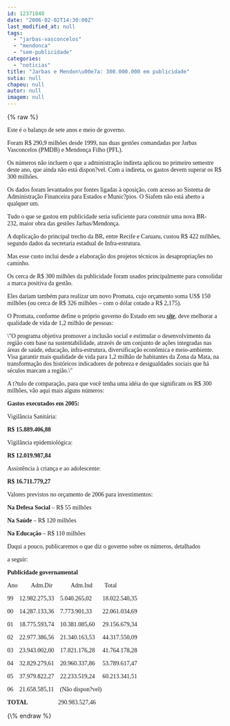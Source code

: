 ```yaml
---
id: 12371840
date: "2006-02-02T14:30:00Z"
last_modified_at: null
tags:
  - "jarbas-vasconcelos"
  - "mendonca"
  - "sem-publicidade"
categories:
  - "noticias"
title: "Jarbas e Mendon\u00e7a: 300.000.000 em publicidade"
sutia: null
chapeu: null
autor: null
imagem: null
---
```

{\% raw %}
<p><FONT face=\"Times New Roman\"></p>
<p><P><FONT face=Verdana>Este é o balanço de sete anos e meio de governo.</FONT></P></p>
<p><P><FONT face=Verdana>Foram R$ 290,9 milhões desde 1999, nas duas gestões comandadas por Jarbas Vasconcelos (PMDB) e Mendonça Filho (PFL).</FONT></P></p>
<p><P><FONT face=Verdana>Os números não incluem o que a administração indireta aplicou no primeiro semestre deste ano, que ainda não está dispon?vel. Com a indireta, os gastos devem superar os R$ 300 milhões.</FONT></P></p>
<p><P><FONT face=Verdana>Os dados foram levantados por fontes ligadas à oposição, com acesso ao Sistema de Administração Financeira para Estados e Munic?pios. O Siafem não está aberto a qualquer um.</FONT></P></p>
<p><P><FONT face=Verdana>Tudo o que se gastou em publicidade seria suficiente para construir uma nova BR-232,&nbsp;maior obra das gestões Jarbas/Mendonça.</FONT></P></p>
<p><P><FONT face=Verdana>A duplicação do principal trecho da BR, entre Recife e Caruaru, custou R$ 422 milhões, segundo dados da secretaria estadual de Infra-estrutura.</FONT></P></p>
<p><P><FONT face=Verdana>Mas esse custo inclui desde a elaboração dos projetos técnicos às desapropriações no caminho.</FONT></P></p>
<p><P><FONT face=Verdana>Os cerca de R$ 300 milhões da publicidade foram usados principalmente para consolidar a marca positiva da gestão.</FONT></P></p>
<p><P><FONT face=Verdana>Eles dariam também para realizar um novo Promata, cujo orçamento soma US$ 150 milhões (ou cerca de R$ 326 milhões – com o dólar cotado a R$ 2,175).</FONT></P></p>
<p><P><FONT face=Verdana>O Promata, conforme define o próprio governo do Estado em seu <STRONG><EM><A href=\"https://www.promata.pe.gov.br/\" target=_blank>site</A></EM></STRONG>, deve melhorar a qualidade de vida de 1,2 milhão de pessoas:</FONT></P></FONT><FONT face=Verdana></p>
<p><P>\"O programa objetiva promover a inclusão social e estimular o desenvolvimento da região com base na sustentabilidade, através de um conjunto de ações integradas nas áreas de saúde, educação, infra-estrutura, diversificação econômica e meio-ambiente. Visa garantir mais qualidade de vida para 1,2 milhão de habitantes da Zona da Mata, na transformação dos históricos indicadores de pobreza e desigualdades sociais que há séculos marcam a região.\"</P></FONT></p>
<p><P><FONT face=Verdana>A t?tulo de comparação, para que você tenha uma idéia do que significam os R$ 300 milhões, vão aqui mais alguns números:</FONT></P></p>
<p><P><FONT face=Verdana><STRONG>Gastos executados em 2005:</STRONG></FONT></P></p>
<p><P><FONT face=Verdana>Vigilância Sanitária: </FONT></P></p>
<p><P><FONT face=Verdana><STRONG>R$ 15.889.406,88</STRONG></FONT></P></p>
<p><P><FONT face=Verdana>Vigilância epidemiológica: </FONT></P></p>
<p><P><FONT face=Verdana><STRONG>R$ 12.019.987,84</STRONG></FONT></P></p>
<p><P><FONT face=Verdana>Assistência à criança e ao adolescente: </FONT></P></p>
<p><P><FONT face=Verdana><STRONG>R$ 16.711.779,27</STRONG></FONT></P></p>
<p><P><FONT face=Verdana>Valores previstos no orçamento de 2006 para investimentos:</FONT></P></p>
<p><P><FONT face=Verdana><STRONG>Na Defesa Social</STRONG> – R$ 55 milhões</FONT></P></p>
<p><P><FONT face=Verdana><STRONG>Na Saúde</STRONG> – R$ 120 milhões</FONT></P></p>
<p><P><FONT face=Verdana><STRONG>Na Educação</STRONG> – R$ 110 milhões</FONT></P></p>
<p><P><FONT face=Verdana>Daqui a pouco, publicaremos o que diz o governo sobre os números, detalhados</p>
<p> a seguir:</FONT></P></p>
<p><P><FONT face=Verdana><STRONG>Publicidade governamental</STRONG></FONT></P></p>
<p><P><FONT face=Verdana>Ano&nbsp;&nbsp;&nbsp;&nbsp;&nbsp;&nbsp;&nbsp;&nbsp; Adm.Dir&nbsp;&nbsp;&nbsp;&nbsp;&nbsp;&nbsp;&nbsp;&nbsp;&nbsp;&nbsp;&nbsp;&nbsp;Adm.Ind&nbsp;&nbsp;&nbsp;&nbsp;&nbsp;&nbsp;&nbsp;&nbsp;Total </FONT></P></p>
<p><P><FONT face=Verdana>99&nbsp;&nbsp;&nbsp;&nbsp;12.982.275,33&nbsp;&nbsp;&nbsp;&nbsp;5.040.265,02&nbsp;&nbsp;&nbsp;&nbsp;&nbsp;&nbsp;&nbsp;18.022.540,35 </FONT></P></p>
<p><P><FONT face=Verdana>00&nbsp;&nbsp;&nbsp; 14.287.133,36&nbsp;&nbsp;&nbsp;&nbsp;7.773.901,33&nbsp;&nbsp;&nbsp;&nbsp;&nbsp;&nbsp;&nbsp;22.061.034,69 </FONT></P></p>
<p><P><FONT face=Verdana>01&nbsp;&nbsp;&nbsp; 18.775.593,74&nbsp;&nbsp;&nbsp; 10.381.085,60&nbsp;&nbsp;&nbsp;&nbsp;&nbsp;29.156.679,34 </FONT></P></p>
<p><P><FONT face=Verdana>02&nbsp;&nbsp;&nbsp;&nbsp;22.977.386,56&nbsp;&nbsp;&nbsp;&nbsp;21.340.163,53&nbsp;&nbsp;&nbsp;&nbsp; 44.317.550,09 </FONT></P></p>
<p><P><FONT face=Verdana>03&nbsp;&nbsp;&nbsp; 23.943.002,00&nbsp;&nbsp;&nbsp; 17.821.176,28&nbsp;&nbsp;&nbsp;&nbsp; 41.764.178,28 </FONT></P></p>
<p><P><FONT face=Verdana>04&nbsp;&nbsp;&nbsp; 32.829.279,61&nbsp;&nbsp;&nbsp; 20.960.337,86&nbsp;&nbsp;&nbsp;&nbsp; 53.789.617,47 </FONT></P></p>
<p><P><FONT face=Verdana>05&nbsp;&nbsp;&nbsp; 37.979.822,27&nbsp;&nbsp;&nbsp; 22.233.519,24&nbsp;&nbsp;&nbsp;&nbsp; 60.213.341,51</FONT></P></p>
<p><P><FONT face=Verdana>06&nbsp;&nbsp;&nbsp; 21.658.585,11&nbsp;&nbsp;&nbsp; (Não dispon?vel)</FONT></P></p>
<p><P><FONT face=Verdana><STRONG>TOTAL</STRONG>&nbsp;&nbsp;&nbsp;&nbsp;&nbsp;&nbsp;&nbsp;&nbsp;&nbsp;&nbsp;&nbsp;&nbsp;&nbsp;&nbsp;&nbsp;&nbsp;&nbsp;&nbsp;&nbsp; 290.983.527,46</P></FONT> </p>
{\% endraw %}